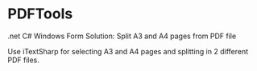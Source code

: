 # PDFTools
.net C# Windows Form Solution: Split A3 and A4 pages from PDF file

Use iTextSharp for selecting A3 and A4 pages and splitting in 2 different PDF files.
